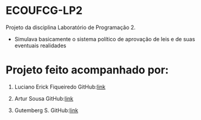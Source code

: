 # ECOUFCG-LP2

Projeto da disciplina Laboratório de Programação 2.
- Simulava basicamente o sistema político de aprovação de leis e de suas eventuais realidades

# Projeto feito acompanhado por:
1. Luciano Erick Fiqueiredo
GitHub:[link](https://github.com/LucianErick)

2. Artur Sousa
GitHub:[link](https://github.com/arturbs)

3. Gutemberg S.
GitHub:[link](https://github.com/GitBerg)
